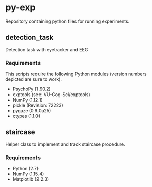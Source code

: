 # py-exp
Repository containing python files for running experiments.

## detection_task

Detection task with eyetracker and EEG

### Requirements
This scripts require the following Python modules (version numbers depicted are sure to work).

- PsychoPy (1.90.2)
- exptools (see: VU-Cog-Sci/exptools)
- NumPy (1.12.1)
- pickle (Revision: 72223)
- pygaze (0.6.0a25)
- ctypes (1.1.0)

## staircase

Helper class to implement and track staircase procedure.

### Requirements

- Python        (2.7)
- NumPy         (1.15.4)
- Matplotlib    (2.2.3)